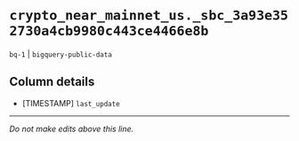 # `crypto_near_mainnet_us._sbc_3a93e352730a4cb9980c443ce4466e8b`
`bq-1` | `bigquery-public-data`

## Column details
* [TIMESTAMP] `last_update`

-------------------------------------------------------------------------------
*Do not make edits above this line.*
